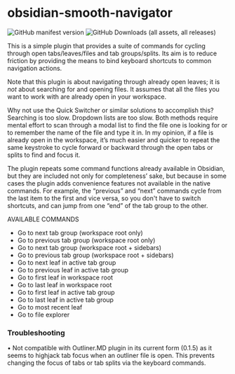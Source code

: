 # obsidian-smooth-navigator

![GitHub manifest version](https://img.shields.io/github/manifest-json/v/gasparschott/smooth-navigator)
  ![GitHub Downloads (all assets, all releases)](https://img.shields.io/github/downloads/gasparschott/smooth-navigator/total)  

This is a simple plugin that provides a suite of commands for cycling through open tabs/leaves/files and tab groups/splits. Its aim is to reduce friction by providing the means to bind keyboard shortcuts to common navigation actions.  

Note that this plugin is about navigating through already open leaves; it is *not* about searching for and opening files. It assumes that all the files you want to work with are already open in your workspace.

Why not use the Quick Switcher or similar solutions to accomplish this? Searching is too slow. Dropdown lists are too slow. Both methods require mental effort to scan through a modal list to find the file one is looking for or to remember the name of the file and type it in. In my opinion, if a file is already open in the workspace, it’s much easier and quicker to repeat the same keystroke to cycle forward or backward through the open tabs or splits to find and focus it.

The plugin repeats some command functions already available in Obsidian, but they are included not only for completeness’ sake, but because in some cases the plugin adds convenience features not available in the native commands. For example, the “previous” and “next” commands cycle from the last item to the first and vice versa, so you don't have to switch shortcuts, and can jump from one “end” of the tab group to the other.

AVAILABLE COMMANDS

- Go to next tab group (workspace root only)
- Go to previous tab group (workspace root only)
- Go to next tab group (workspace root + sidebars)
- Go to previous tab group (workspace root + sidebars)
- Go to next leaf in active tab group
- Go to previous leaf in active tab group
- Go to first leaf in workspace root
- Go to last leaf in workspace root
- Go to first leaf in active tab group
- Go to last leaf in active tab group
- Go to most recent leaf
- Go to file explorer

### Troubleshooting
• Not compatible with Outliner.MD plugin in its current form (0.1.5) as it seems to highjack tab focus when an outliner file is open. This prevents changing the focus of tabs or tab splits via the keyboard commands.
